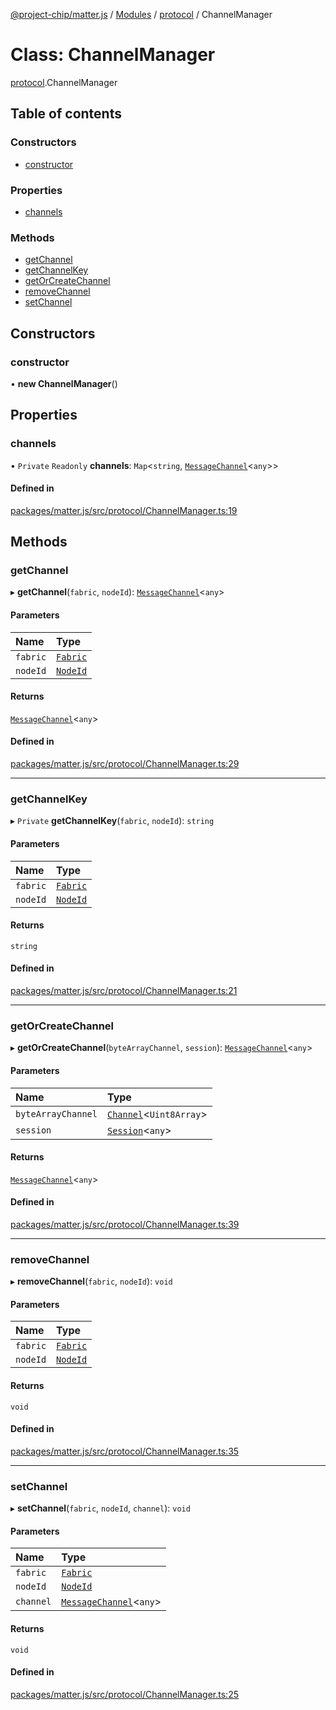 [@project-chip/matter.js](../README.md) / [Modules](../modules.md) / [protocol](../modules/protocol.md) / ChannelManager

# Class: ChannelManager

[protocol](../modules/protocol.md).ChannelManager

## Table of contents

### Constructors

- [constructor](protocol.ChannelManager.md#constructor)

### Properties

- [channels](protocol.ChannelManager.md#channels)

### Methods

- [getChannel](protocol.ChannelManager.md#getchannel)
- [getChannelKey](protocol.ChannelManager.md#getchannelkey)
- [getOrCreateChannel](protocol.ChannelManager.md#getorcreatechannel)
- [removeChannel](protocol.ChannelManager.md#removechannel)
- [setChannel](protocol.ChannelManager.md#setchannel)

## Constructors

### constructor

• **new ChannelManager**()

## Properties

### channels

• `Private` `Readonly` **channels**: `Map`<`string`, [`MessageChannel`](protocol.MessageChannel.md)<`any`\>\>

#### Defined in

[packages/matter.js/src/protocol/ChannelManager.ts:19](https://github.com/project-chip/matter.js/blob/5bdbf8d/packages/matter.js/src/protocol/ChannelManager.ts#L19)

## Methods

### getChannel

▸ **getChannel**(`fabric`, `nodeId`): [`MessageChannel`](protocol.MessageChannel.md)<`any`\>

#### Parameters

| Name | Type |
| :------ | :------ |
| `fabric` | [`Fabric`](fabric.Fabric.md) |
| `nodeId` | [`NodeId`](datatype.NodeId.md) |

#### Returns

[`MessageChannel`](protocol.MessageChannel.md)<`any`\>

#### Defined in

[packages/matter.js/src/protocol/ChannelManager.ts:29](https://github.com/project-chip/matter.js/blob/5bdbf8d/packages/matter.js/src/protocol/ChannelManager.ts#L29)

___

### getChannelKey

▸ `Private` **getChannelKey**(`fabric`, `nodeId`): `string`

#### Parameters

| Name | Type |
| :------ | :------ |
| `fabric` | [`Fabric`](fabric.Fabric.md) |
| `nodeId` | [`NodeId`](datatype.NodeId.md) |

#### Returns

`string`

#### Defined in

[packages/matter.js/src/protocol/ChannelManager.ts:21](https://github.com/project-chip/matter.js/blob/5bdbf8d/packages/matter.js/src/protocol/ChannelManager.ts#L21)

___

### getOrCreateChannel

▸ **getOrCreateChannel**(`byteArrayChannel`, `session`): [`MessageChannel`](protocol.MessageChannel.md)<`any`\>

#### Parameters

| Name | Type |
| :------ | :------ |
| `byteArrayChannel` | [`Channel`](../interfaces/net.Channel.md)<`Uint8Array`\> |
| `session` | [`Session`](../interfaces/session.Session.md)<`any`\> |

#### Returns

[`MessageChannel`](protocol.MessageChannel.md)<`any`\>

#### Defined in

[packages/matter.js/src/protocol/ChannelManager.ts:39](https://github.com/project-chip/matter.js/blob/5bdbf8d/packages/matter.js/src/protocol/ChannelManager.ts#L39)

___

### removeChannel

▸ **removeChannel**(`fabric`, `nodeId`): `void`

#### Parameters

| Name | Type |
| :------ | :------ |
| `fabric` | [`Fabric`](fabric.Fabric.md) |
| `nodeId` | [`NodeId`](datatype.NodeId.md) |

#### Returns

`void`

#### Defined in

[packages/matter.js/src/protocol/ChannelManager.ts:35](https://github.com/project-chip/matter.js/blob/5bdbf8d/packages/matter.js/src/protocol/ChannelManager.ts#L35)

___

### setChannel

▸ **setChannel**(`fabric`, `nodeId`, `channel`): `void`

#### Parameters

| Name | Type |
| :------ | :------ |
| `fabric` | [`Fabric`](fabric.Fabric.md) |
| `nodeId` | [`NodeId`](datatype.NodeId.md) |
| `channel` | [`MessageChannel`](protocol.MessageChannel.md)<`any`\> |

#### Returns

`void`

#### Defined in

[packages/matter.js/src/protocol/ChannelManager.ts:25](https://github.com/project-chip/matter.js/blob/5bdbf8d/packages/matter.js/src/protocol/ChannelManager.ts#L25)
